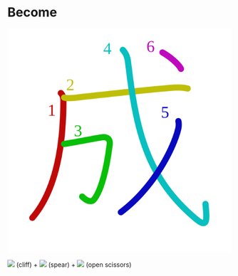 # Become
![6210](../kanji-colorize/6210.svg)

[![](http://www.kanjidamage.com/assets/radsmall/cliff-033238b92aaa33526a3a50e8bed76b9510ef3410ce06897784bf7d2f0a51958d.jpg)](http://www.kanjidamage.com/kanji/728-cliff) (cliff) + [![](http://www.kanjidamage.com/assets/radsmall/spearthree-5759064593f0024c5775aba2f18b9c354654dd5c9cbc8c0d1f0a67610926f63c.jpg)](http://www.kanjidamage.com/kanji/665-spear) (spear) + [![](http://www.kanjidamage.com/assets/radsmall/open-scissors-fc2784cca40367426eaf5617fd6014e81efc147a13af33020c0f4e7ca0eb84b9.jpg)](http://www.kanjidamage.com/kanji/977-open-scissors) (open scissors)